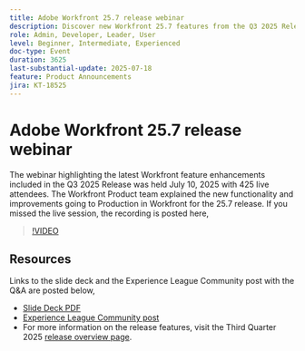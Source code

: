 ```yaml
---
title: Adobe Workfront 25.7 release webinar
description: Discover new Workfront 25.7 features from the Q3 2025 Release webinar—watch the recording and explore key updates.
role: Admin, Developer, Leader, User
level: Beginner, Intermediate, Experienced
doc-type: Event
duration: 3625
last-substantial-update: 2025-07-18
feature: Product Announcements
jira: KT-18525
---
```


# Adobe Workfront 25.7 release webinar

The webinar highlighting the latest Workfront feature enhancements included in the Q3 2025 Release was held July 10, 2025 with 425 live attendees. The Workfront Product team explained the new functionality and improvements going to Production in Workfront for the 25.7 release. If you missed the live session, the recording is posted here,

>[!VIDEO](https://video.tv.adobe.com/v/3464843/?learn=on&enablevpops)

## Resources

Links to the slide deck and the Experience League Community post with the Q&A are posted below,

* [Slide Deck PDF](https://workfront-experience.s3.us-west-2.amazonaws.com/Training/Guides/Customer+Success+at+Scale/0710125+-+Adobe+Workfront+Third+Quarter+Release+Webinar.pdf)
* [Experience League Community post](https://experienceleaguecommunities.adobe.com/t5/workfront-discussions/event-follow-up-adobe-workfront-third-quarter-release-webinar/td-p/763800)
* For more information on the release features, visit the Third Quarter 2025 [release overview page](https://experienceleague.adobe.com/en/docs/workfront/using/product-announcements/product-releases/release-25-q3/25-q3-release-overview).
